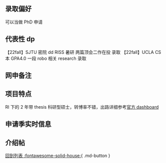 ## 录取偏好

可以当做 PhD 申请

## 代表性 dp

【22fall】SJTU 密院 dd RISS 暑研 两篇顶会二作在投 录取
【22fall】UCLA CS 本 GPA4.0 一段 robo 相关 research 录取

## 网申备注

## 项目特点

RI 下的 2 年带 thesis 科研型硕士，转博率不错，出路详细参考[官方 dashboard](https://www.cmu.edu/career/outcomes/post-grad-dashboard.html)

## 申请季实时信息

## 介绍帖

[回到列表 :fontawesome-solid-house:](选校梯度.md){ .md-button }
